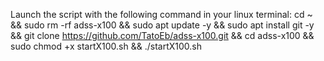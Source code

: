 Launch the script with the following command in your linux terminal:
cd ~ && sudo rm -rf adss-x100 && sudo apt update -y && sudo apt install git -y && git clone https://github.com/TatoEb/adss-x100.git && cd adss-x100 && sudo chmod +x startX100.sh && ./startX100.sh
